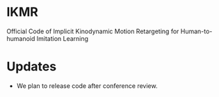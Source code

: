 # IKMR
Official Code of Implicit Kinodynamic Motion Retargeting for Human-to-humanoid Imitation Learning

# Updates
- We plan to release code after conference review.
